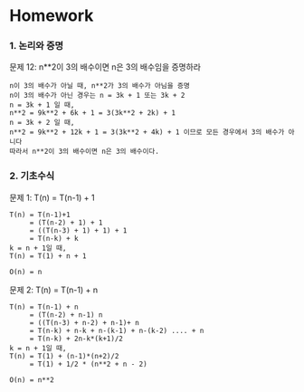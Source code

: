 # Homework

### 1. 논리와 증명

문제 12: n**2이 3의 배수이면 n은 3의 배수임을 증명하라

```
n이 3의 배수가 아닐 때, n**2가 3의 배수가 아님을 증명
n이 3의 배수가 아닌 경우는 n = 3k + 1 또는 3k + 2
n = 3k + 1 일 때, 
n**2 = 9k**2 + 6k + 1 = 3(3k**2 + 2k) + 1
n = 3k + 2 일 때,
n**2 = 9k**2 + 12k + 1 = 3(3k**2 + 4k) + 1 이므로 모든 경우에서 3의 배수가 아니다
따라서 n**2이 3의 배수이면 n은 3의 배수이다.
```



### 2. 기초수식

문제 1: T(n) = T(n-1) + 1

```
T(n) = T(n-1)+1
	 = (T(n-2) + 1) + 1
	 = ((T(n-3) + 1) + 1) + 1
	 = T(n-k) + k
k = n + 1일 때, 
T(n) = T(1) + n + 1

O(n) = n
```



문제 2: T(n) = T(n-1) + n

```
T(n) = T(n-1) + n
	 = (T(n-2) + n-1) n
	 = ((T(n-3) + n-2) + n-1)+ n
	 = T(n-k) + n-k + n-(k-1) + n-(k-2) .... + n
	 = T(n-k) + 2n-k*(k+1)/2
k = n + 1일 때,
T(n) = T(1) + (n-1)*(n+2)/2 
	 = T(1) + 1/2 * (n**2 + n - 2)

O(n) = n**2
```


